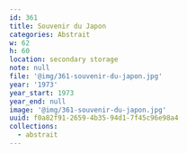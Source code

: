 ```yaml
---
id: 361
title: Souvenir du Japon
categories: Abstrait
w: 62
h: 60
location: secondary storage
note: null
file: '@img/361-souvenir-du-japon.jpg'
year: '1973'
year_start: 1973
year_end: null
image: '@img/361-souvenir-du-japon.jpg'
uuid: f0a82f91-2659-4b35-94d1-7f45c96e98a4
collections:
  - abstrait
---
```


